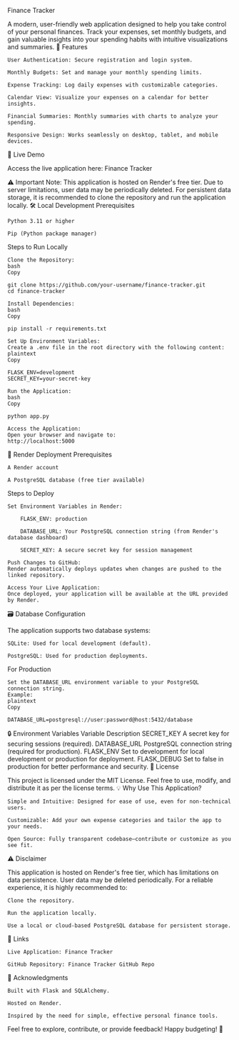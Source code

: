 Finance Tracker

A modern, user-friendly web application designed to help you take control of your personal finances. Track your expenses, set monthly budgets, and gain valuable insights into your spending habits with intuitive visualizations and summaries.
🌟 Features

    User Authentication: Secure registration and login system.

    Monthly Budgets: Set and manage your monthly spending limits.

    Expense Tracking: Log daily expenses with customizable categories.

    Calendar View: Visualize your expenses on a calendar for better insights.

    Financial Summaries: Monthly summaries with charts to analyze your spending.

    Responsive Design: Works seamlessly on desktop, tablet, and mobile devices.

🚀 Live Demo

Access the live application here: Finance Tracker

⚠️ Important Note:
This application is hosted on Render's free tier. Due to server limitations, user data may be periodically deleted. For persistent data storage, it is recommended to clone the repository and run the application locally.
🛠️ Local Development
Prerequisites

    Python 3.11 or higher

    Pip (Python package manager)

Steps to Run Locally

    Clone the Repository:
    bash
    Copy

    git clone https://github.com/your-username/finance-tracker.git
    cd finance-tracker

    Install Dependencies:
    bash
    Copy

    pip install -r requirements.txt

    Set Up Environment Variables:
    Create a .env file in the root directory with the following content:
    plaintext
    Copy

    FLASK_ENV=development
    SECRET_KEY=your-secret-key

    Run the Application:
    bash
    Copy

    python app.py

    Access the Application:
    Open your browser and navigate to:
    http://localhost:5000

🚀 Render Deployment
Prerequisites

    A Render account

    A PostgreSQL database (free tier available)

Steps to Deploy

    Set Environment Variables in Render:

        FLASK_ENV: production

        DATABASE_URL: Your PostgreSQL connection string (from Render's database dashboard)

        SECRET_KEY: A secure secret key for session management

    Push Changes to GitHub:
    Render automatically deploys updates when changes are pushed to the linked repository.

    Access Your Live Application:
    Once deployed, your application will be available at the URL provided by Render.

🗃️ Database Configuration

The application supports two database systems:

    SQLite: Used for local development (default).

    PostgreSQL: Used for production deployments.

For Production

    Set the DATABASE_URL environment variable to your PostgreSQL connection string.
    Example:
    plaintext
    Copy

    DATABASE_URL=postgresql://user:password@host:5432/database

🔒 Environment Variables
Variable	Description
SECRET_KEY	A secret key for securing sessions (required).
DATABASE_URL	PostgreSQL connection string (required for production).
FLASK_ENV	Set to development for local development or production for deployment.
FLASK_DEBUG	Set to false in production for better performance and security.
📜 License

This project is licensed under the MIT License. Feel free to use, modify, and distribute it as per the license terms.
💡 Why Use This Application?

    Simple and Intuitive: Designed for ease of use, even for non-technical users.

    Customizable: Add your own expense categories and tailor the app to your needs.

    Open Source: Fully transparent codebase—contribute or customize as you see fit.

⚠️ Disclaimer

This application is hosted on Render's free tier, which has limitations on data persistence. User data may be deleted periodically. For a reliable experience, it is highly recommended to:

    Clone the repository.

    Run the application locally.

    Use a local or cloud-based PostgreSQL database for persistent storage.

🔗 Links

    Live Application: Finance Tracker

    GitHub Repository: Finance Tracker GitHub Repo

🙏 Acknowledgments

    Built with Flask and SQLAlchemy.

    Hosted on Render.

    Inspired by the need for simple, effective personal finance tools.

Feel free to explore, contribute, or provide feedback! Happy budgeting! 🎉